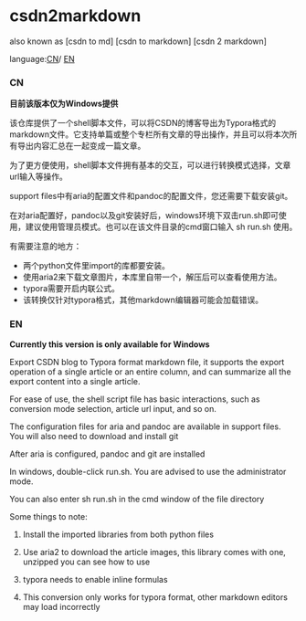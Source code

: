 # csdn2markdown
also known as [csdn to md] [csdn to markdown] [csdn 2 markdown]

language:[CN](###CN)/ [EN](###EN)

### CN

**目前该版本仅为Windows提供**

该仓库提供了一个shell脚本文件，可以将CSDN的博客导出为Typora格式的markdown文件。它支持单篇或整个专栏所有文章的导出操作，并且可以将本次所有导出内容汇总在一起变成一篇文章。

为了更方便使用，shell脚本文件拥有基本的交互，可以进行转换模式选择，文章url输入等操作。

support files中有aria的配置文件和pandoc的配置文件，您还需要下载安装git。

在对aria配置好，pandoc以及git安装好后，windows环境下双击run.sh即可使用，建议使用管理员模式。也可以在该文件目录的cmd窗口输入 sh run.sh 使用。

有需要注意的地方：

- 两个python文件里import的库都要安装。
- 使用aria2来下载文章图片，本库里自带一个，解压后可以查看使用方法。
- typora需要开启内联公式。
- 该转换仅针对typora格式，其他markdown编辑器可能会加载错误。

### EN

**Currently this version is only available for Windows**

Export CSDN blog to Typora format markdown file, it supports the export operation of a single article or an entire column, and can summarize all the export content into a single article.

For ease of use, the shell script file has basic interactions, such as conversion mode selection, article url input, and so on.

The configuration files for aria and pandoc are available in support files. You will also need to download and install git

After aria is configured, pandoc and git are installed

In windows, double-click run.sh. You are advised to use the administrator mode.

You can also enter sh run.sh in the cmd window of the file directory

Some things to note:

1.   Install the imported libraries from both python files

2.   Use aria2 to download the article images, this library comes with one, unzipped you can see how to use

3.   typora needs to enable inline formulas

4.   This conversion only works for typora format, other markdown editors may load incorrectly
